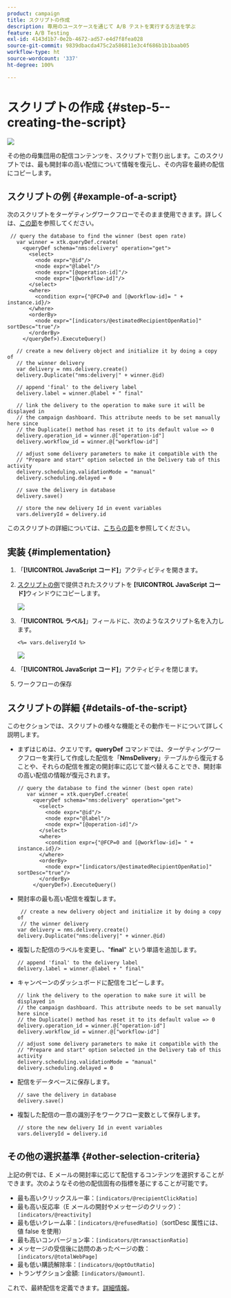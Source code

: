 ```yaml
---
product: campaign
title: スクリプトの作成
description: 専用のユースケースを通じて A/B テストを実行する方法を学ぶ
feature: A/B Testing
exl-id: 4143d1b7-0e2b-4672-ad57-e4d7f8fea028
source-git-commit: 9839dbacda475c2a586811e3c4f686b1b1baab05
workflow-type: ht
source-wordcount: '337'
ht-degree: 100%

---
```


# スクリプトの作成 {#step-5--creating-the-script}

![](../../assets/common.svg)

その他の母集団用の配信コンテンツを、スクリプトで割り出します。このスクリプトでは、最も開封率の高い配信について情報を復元し、その内容を最終の配信にコピーします。

## スクリプトの例 {#example-of-a-script}

次のスクリプトをターゲティングワークフローでそのまま使用できます。詳しくは、[この節](#implementation)を参照してください。

```
 // query the database to find the winner (best open rate)
   var winner = xtk.queryDef.create(
     <queryDef schema="nms:delivery" operation="get">
       <select>
         <node expr="@id"/>
         <node expr="@label"/>
         <node expr="[@operation-id]"/>
         <node expr="[@workflow-id]"/>
       </select>
       <where>
         <condition expr={"@FCP=0 and [@workflow-id]= " + instance.id}/>
       </where>
       <orderBy>
         <node expr="[indicators/@estimatedRecipientOpenRatio]" sortDesc="true"/>
       </orderBy>
     </queryDef>).ExecuteQuery()
   
   // create a new delivery object and initialize it by doing a copy of
   // the winner delivery
   var delivery = nms.delivery.create()
   delivery.Duplicate("nms:delivery|" + winner.@id)

   // append 'final' to the delivery label
   delivery.label = winner.@label + " final"

   // link the delivery to the operation to make sure it will be displayed in
   // the campaign dashboard. This attribute needs to be set manually here since 
   // the Duplicate() method has reset it to its default value => 0
   delivery.operation_id = winner.@["operation-id"]
   delivery.workflow_id = winner.@["workflow-id"]

   // adjust some delivery parameters to make it compatible with the 
   // "Prepare and start" option selected in the Delivery tab of this activity
   delivery.scheduling.validationMode = "manual"
   delivery.scheduling.delayed = 0
 
   // save the delivery in database
   delivery.save()
 
   // store the new delivery Id in event variables
   vars.deliveryId = delivery.id
```

このスクリプトの詳細については、[こちらの節](#details-of-the-script)を参照してください。

## 実装 {#implementation}

1. 「**[!UICONTROL JavaScript コード]**」アクティビティを開きます。
1. [スクリプトの例](#example-of-a-script)で提供されたスクリプトを **[!UICONTROL JavaScript コード]**&#x200B;ウィンドウにコピーします。

   ![](assets/use_case_abtesting_configscript_002.png)

1. 「**[!UICONTROL ラベル]**」フィールドに、次のようなスクリプト名を入力します。

   ```
   <%= vars.deliveryId %>
   ```

   ![](assets/use_case_abtesting_configscript_003.png)

1. 「**[!UICONTROL JavaScript コード]**」アクティビティを閉じます。
1. ワークフローの保存

## スクリプトの詳細 {#details-of-the-script}

このセクションでは、スクリプトの様々な機能とその動作モードについて詳しく説明します。

* まずはじめは、クエリです。**queryDef** コマンドでは、ターゲティングワークフローを実行して作成した配信を「**NmsDelivery**」テーブルから復元することや、それらの配信を推定の開封率に応じて並べ替えることでき、開封率の高い配信の情報が復元されます。

   ```
   // query the database to find the winner (best open rate)
      var winner = xtk.queryDef.create(
        <queryDef schema="nms:delivery" operation="get">
          <select>
            <node expr="@id"/>
            <node expr="@label"/>
            <node expr="[@operation-id]"/>
          </select>
          <where>
            <condition expr={"@FCP=0 and [@workflow-id]= " + instance.id}/>
          </where>
          <orderBy>
            <node expr="[indicators/@estimatedRecipientOpenRatio]" sortDesc="true"/>
          </orderBy>
        </queryDef>).ExecuteQuery()
   ```

* 開封率の最も高い配信を複製します。

   ```
    // create a new delivery object and initialize it by doing a copy of
    // the winner delivery
   var delivery = nms.delivery.create()
   delivery.Duplicate("nms:delivery|" + winner.@id)
   ```

* 複製した配信のラベルを変更し、&quot;**final**&quot; という単語を追加します。

   ```
   // append 'final' to the delivery label
   delivery.label = winner.@label + " final"
   ```

* キャンペーンのダッシュボードに配信をコピーします。

   ```
   // link the delivery to the operation to make sure it will be displayed in
   // the campaign dashboard. This attribute needs to be set manually here since 
   // the Duplicate() method has reset it to its default value => 0
   delivery.operation_id = winner.@["operation-id"]
   delivery.workflow_id = winner.@["workflow-id"]
   ```

   ```
   // adjust some delivery parameters to make it compatible with the 
   // "Prepare and start" option selected in the Delivery tab of this activity
   delivery.scheduling.validationMode = "manual"
   delivery.scheduling.delayed = 0
   ```

* 配信をデータベースに保存します。

   ```
   // save the delivery in database
   delivery.save()
   ```

* 複製した配信の一意の識別子をワークフロー変数として保存します。

   ```
   // store the new delivery Id in event variables
   vars.deliveryId = delivery.id
   ```

## その他の選択基準 {#other-selection-criteria}

上記の例では、E メールの開封率に応じて配信するコンテンツを選択することができます。次のようなその他の配信固有の指標を基にすることが可能です。

* 最も高いクリックスルー率：`[indicators/@recipientClickRatio]`
* 最も高い反応率（E メールの開封やメッセージのクリック）：`[indicators/@reactivity]`
* 最も低いクレーム率：`[indicators/@refusedRatio]`（sortDesc 属性には、値 false を使用）
* 最も高いコンバージョン率：`[indicators/@transactionRatio]`
* メッセージの受信後に訪問のあったページの数：`[indicators/@totalWebPage]`
* 最も低い購読解除率：`[indicators/@optOutRatio]`
* トランザクション金額: `[indicators/@amount]`.

これで、最終配信を定義できます。[詳細情報](a-b-testing-uc-final-delivery.md)。
